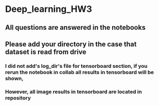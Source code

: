 # Deep_learning_HW3

## All questions are answered in the notebooks
## Please add your directory in the case that dataset is read from drive
### I did not add's log_dir's file for tensorboard section, if you rerun the notebook in collab all results in tensorboard will be shown,
### However, all image results in tensorboard are located in repository
